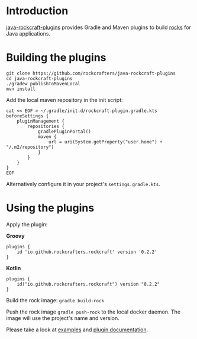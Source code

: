 # Introduction

[java-rockcraft-plugins](https://github.com/rockcrafters/java-rockcraft-plugins) provides Gradle and Maven plugins to build [rocks](https://github.com/rockcrafters#what-is-a-rock) for Java applications.

# Building the plugins

```
git clone https://github.com/rockcrafters/java-rockcraft-plugins
cd java-rockcraft-plugins
./gradew publishToMavenLocal
mvn install
```

Add the local maven repository in the init script:
```
cat << EOF > ~/.gradle/init.d/rockcraft-plugin.gradle.kts
beforeSettings {
    pluginManagement {
        repositories {
            gradlePluginPortal()
            maven {
                url = uri(System.getProperty("user.home") + "/.m2/repository")
            }
        }
    }
}
EOF
```

Alternatively configure it in your project's `settings.gradle.kts`.

# Using the plugins

Apply the plugin:

**Groovy**

    plugins {
        id 'io.github.rockcrafters.rockcraft' version '0.2.2'
    }

**Kotlin**

    plugins {
        id("io.github.rockcrafters.rockcraft") version "0.2.2"
    }


Build the rock image: `gradle build-rock`

Push the rock image `gradle push-rock` to the local docker daemon. The image will use the project's name and version.

Please take a look at [examples](https://github.com/rockcrafters/java-rockcraft-plugins/tree/main/examples) and [plugin documentation](https://github.com/rockcrafters/java-rockcraft-plugins/blob/main/README.md).
